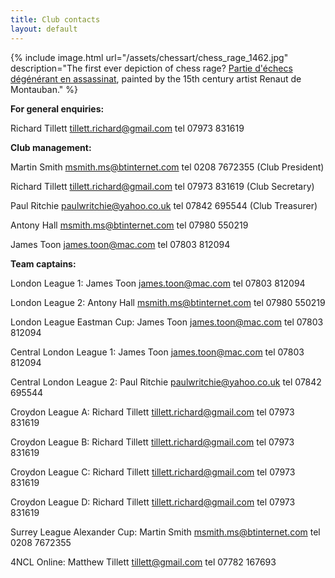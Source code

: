 ```yaml
---
title: Club contacts
layout: default
---
```


{% include image.html url="/assets/chessart/chess_rage_1462.jpg" description="The first ever depiction of chess rage? [Partie d'échecs dégénérant en assassinat](http://streathambrixtonchess.blogspot.com/2009/11/chess-in-art-postscript-chess-in_22.html), painted by the 15th century artist Renaut de Montauban." %}


**For general enquiries:**

Richard Tillett <tillett.richard@gmail.com>
tel 07973 831619

**Club management:**

Martin Smith <msmith.ms@btinternet.com> tel 0208 7672355 (Club President)

Richard Tillett <tillett.richard@gmail.com> tel 07973 831619 (Club Secretary)

Paul Ritchie <paulwritchie@yahoo.co.uk> tel 07842 695544 (Club Treasurer)

Antony Hall <msmith.ms@btinternet.com> tel 07980 550219

James Toon <james.toon@mac.com> tel 07803 812094

**Team captains:**

London League 1: James Toon <james.toon@mac.com> tel 07803 812094

London League 2: Antony Hall <msmith.ms@btinternet.com> tel 07980 550219

London League Eastman Cup: James Toon <james.toon@mac.com> tel 07803 812094

Central London League 1: James Toon <james.toon@mac.com> tel 07803 812094

Central London League 2: Paul Ritchie <paulwritchie@yahoo.co.uk> tel
07842 695544

Croydon League A: Richard Tillett <tillett.richard@gmail.com> tel 07973 831619

Croydon League B: Richard Tillett <tillett.richard@gmail.com> tel 07973 831619

Croydon League C: Richard Tillett <tillett.richard@gmail.com> tel 07973 831619

Croydon League D: Richard Tillett <tillett.richard@gmail.com> tel 07973 831619

Surrey League Alexander Cup: Martin Smith <msmith.ms@btinternet.com> tel
0208 7672355

4NCL Online: Matthew Tillett <tillett@gmail.com> tel 07782 167693

